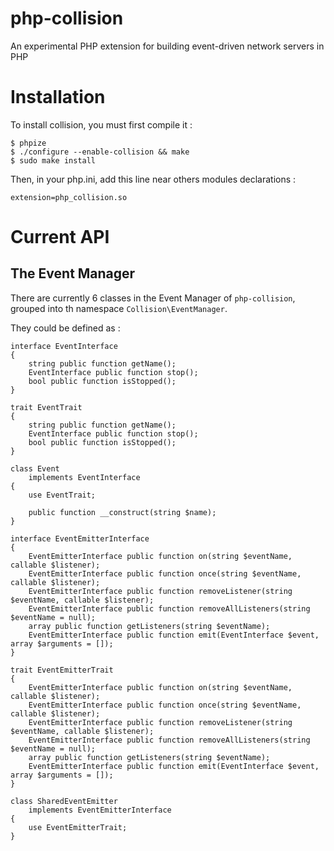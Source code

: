 php-collision
=============

An experimental PHP extension for building event-driven network servers in PHP

# Installation

To install collision, you must first compile it :

    $ phpize
    $ ./configure --enable-collision && make
    $ sudo make install

Then, in your php.ini, add this line near others modules declarations :

    extension=php_collision.so

# Current API

## The Event Manager

There are currently 6 classes in the Event Manager of `php-collision`, grouped into th namespace `Collision\EventManager`.

They could be defined as :


    interface EventInterface
    {
        string public function getName();
        EventInterface public function stop();
        bool public function isStopped();
    }

    trait EventTrait
    {
        string public function getName();
        EventInterface public function stop();
        bool public function isStopped();
    }

    class Event
        implements EventInterface
    {
        use EventTrait;
        
        public function __construct(string $name);
    }
    
    interface EventEmitterInterface
    {
        EventEmitterInterface public function on(string $eventName, callable $listener);
        EventEmitterInterface public function once(string $eventName, callable $listener);
        EventEmitterInterface public function removeListener(string $eventName, callable $listener);
        EventEmitterInterface public function removeAllListeners(string $eventName = null);
        array public function getListeners(string $eventName);
        EventEmitterInterface public function emit(EventInterface $event, array $arguments = []);
    }
    
    trait EventEmitterTrait
    {
        EventEmitterInterface public function on(string $eventName, callable $listener);
        EventEmitterInterface public function once(string $eventName, callable $listener);
        EventEmitterInterface public function removeListener(string $eventName, callable $listener);
        EventEmitterInterface public function removeAllListeners(string $eventName = null);
        array public function getListeners(string $eventName);
        EventEmitterInterface public function emit(EventInterface $event, array $arguments = []);
    }

    class SharedEventEmitter
        implements EventEmitterInterface
    {
        use EventEmitterTrait;
    }